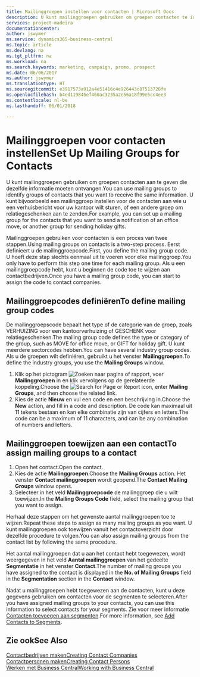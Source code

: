 ```yaml
---
title: Mailinggroepen instellen voor contacten | Microsoft Docs
description: U kunt mailinggroepen gebruiken om groepen contacten te identificeren die u dezelfde informatie wilt sturen, bijvoorbeeld voor een marketingcampagne of promotie.
services: project-madeira
documentationcenter: 
author: jswymer
ms.service: dynamics365-business-central
ms.topic: article
ms.devlang: na
ms.tgt_pltfrm: na
ms.workload: na
ms.search.keywords: marketing, campaign, promo, prospect
ms.date: 06/06/2017
ms.author: jswymer
ms.translationtype: HT
ms.sourcegitcommit: e3917573a912a4e51416c4e926443c87513728fe
ms.openlocfilehash: b4ed119845ef460ac3235a2e56a18f99e5cc4ee3
ms.contentlocale: nl-be
ms.lasthandoff: 06/01/2018

---
```

# <a name="set-up-mailing-groups-for-contacts"></a><span data-ttu-id="736e0-103">Mailinggroepen voor contacten instellen</span><span class="sxs-lookup"><span data-stu-id="736e0-103">Set Up Mailing Groups for Contacts</span></span>
<span data-ttu-id="736e0-104">U kunt mailinggroepen gebruiken om groepen contacten aan te geven die dezelfde informatie moeten ontvangen.</span><span class="sxs-lookup"><span data-stu-id="736e0-104">You can use mailing groups to identify groups of contacts that you want to receive the same information.</span></span> <span data-ttu-id="736e0-105">U kunt bijvoorbeeld een mailinggroep instellen voor de contacten aan wie u een verhuisbericht voor uw kantoor wilt sturen, of een andere groep om relatiegeschenken aan te zenden.</span><span class="sxs-lookup"><span data-stu-id="736e0-105">For example, you can set up a mailing group for the contacts that you want to send a notification of an office move, or another group for sending holiday gifts.</span></span>

<span data-ttu-id="736e0-106">Mailinggroepen gebruiken voor contacten is een proces van twee stappen.</span><span class="sxs-lookup"><span data-stu-id="736e0-106">Using mailing groups on contacts is a two-step process.</span></span> <span data-ttu-id="736e0-107">Eerst definieert u de mailinggroepcode.</span><span class="sxs-lookup"><span data-stu-id="736e0-107">First, you define the mailing group code.</span></span> <span data-ttu-id="736e0-108">U hoeft deze stap slechts eenmaal uit te voeren voor elke mailinggroep.</span><span class="sxs-lookup"><span data-stu-id="736e0-108">You only have to perform this step one time for each mailing group.</span></span> <span data-ttu-id="736e0-109">Als u een mailinggroepcode hebt, kunt u beginnen de code toe te wijzen aan contactbedrijven.</span><span class="sxs-lookup"><span data-stu-id="736e0-109">Once you have a mailing group code, you can start to assign the code to contact companies.</span></span>

## <a name="to-define-mailing-group-codes"></a><span data-ttu-id="736e0-110">Mailinggroepcodes definiëren</span><span class="sxs-lookup"><span data-stu-id="736e0-110">To define mailing group codes</span></span>
<span data-ttu-id="736e0-111">De mailinggroepscode bepaalt het type of de categorie van de groep, zoals VERHUIZING voor een kantoorverhuizing of GESCHENK voor relatiegeschenken.</span><span class="sxs-lookup"><span data-stu-id="736e0-111">The mailing group code defines the type or category of the group, such as MOVE for office move, or GIFT for holiday gift.</span></span> <span data-ttu-id="736e0-112">U kunt meerdere sectorcodes hebben.</span><span class="sxs-lookup"><span data-stu-id="736e0-112">You can have several industry group codes.</span></span> <span data-ttu-id="736e0-113">Als u de groepen wilt definiëren, gebruikt u het venster **Mailinggroepen**.</span><span class="sxs-lookup"><span data-stu-id="736e0-113">To define the industry groups, you use the **Mailing Groups** window.</span></span>

1. <span data-ttu-id="736e0-114">Klik op het pictogram ![Zoeken naar pagina of rapport](media/ui-search/search_small.png "pictogram Zoeken naar pagina of rapport"), voer **Mailinggroepen** in en klik vervolgens op de gerelateerde koppeling.</span><span class="sxs-lookup"><span data-stu-id="736e0-114">Choose the ![Search for Page or Report](media/ui-search/search_small.png "Search for Page or Report icon") icon, enter **Mailing Groups**, and then choose the related link.</span></span>
2. <span data-ttu-id="736e0-115">Kies de actie **Nieuw** en vul een code en een beschrijving in.</span><span class="sxs-lookup"><span data-stu-id="736e0-115">Choose the **New** action, and fill in a code and description.</span></span> <span data-ttu-id="736e0-116">De code kan maximaal uit 11 tekens bestaan en kan elke combinatie zijn van cijfers en letters.</span><span class="sxs-lookup"><span data-stu-id="736e0-116">The code can be a maximum of 11 characters, and can be any combination of numbers and letters.</span></span>

## <a name="AssignMailGroupContact"></a> <span data-ttu-id="736e0-117">Mailinggroepen toewijzen aan een contact</span><span class="sxs-lookup"><span data-stu-id="736e0-117">To assign mailing groups to a contact</span></span>
1. <span data-ttu-id="736e0-118">Open het contact.</span><span class="sxs-lookup"><span data-stu-id="736e0-118">Open the contact.</span></span>
2. <span data-ttu-id="736e0-119">Kies de actie **Mailinggroepen**.</span><span class="sxs-lookup"><span data-stu-id="736e0-119">Choose the **Mailing Groups** action.</span></span> <span data-ttu-id="736e0-120">Het venster **Contact mailinggroepen** wordt geopend.</span><span class="sxs-lookup"><span data-stu-id="736e0-120">The **Contact Mailing Groups** window opens.</span></span>
3. <span data-ttu-id="736e0-121">Selecteer in het veld **Mailinggroepcode** de mailinggroep die u wilt toewijzen.</span><span class="sxs-lookup"><span data-stu-id="736e0-121">In the **Mailing Groups Code** field, select the mailing group that you want to assign.</span></span>

<span data-ttu-id="736e0-122">Herhaal deze stappen om het gewenste aantal mailinggroepen toe te wijzen.</span><span class="sxs-lookup"><span data-stu-id="736e0-122">Repeat these steps to assign as many mailing groups as you want.</span></span> <span data-ttu-id="736e0-123">U kunt mailinggroepen ook toewijzen vanuit het contactoverzicht door dezelfde procedure te volgen.</span><span class="sxs-lookup"><span data-stu-id="736e0-123">You can also assign mailing groups from the contact list by following the same procedure.</span></span>

<span data-ttu-id="736e0-124">Het aantal mailinggroepen dat u aan het contact hebt toegewezen, wordt weergegeven in het veld **Aantal mailinggroepen** van het gedeelte **Segmentatie** in het venster **Contact**.</span><span class="sxs-lookup"><span data-stu-id="736e0-124">The number of mailing groups you have assigned to the contact is displayed in the **No. of Mailing Groups** field in the **Segmentation** section in the **Contact** window.</span></span>

<span data-ttu-id="736e0-125">Nadat u mailinggroepen hebt toegewezen aan de contacten, kunt u deze gegevens gebruiken om contacten voor de segmenten te selecteren.</span><span class="sxs-lookup"><span data-stu-id="736e0-125">After you have assigned mailing groups to your contacts, you can use this information to select contacts for your segments.</span></span> <span data-ttu-id="736e0-126">Zie voor meer informatie [Contacten toevoegen aan segmenten](marketing-add-contact-segment.md).</span><span class="sxs-lookup"><span data-stu-id="736e0-126">For more information, see [Add Contacts to Segments](marketing-add-contact-segment.md).</span></span>

## <a name="see-also"></a><span data-ttu-id="736e0-127">Zie ook</span><span class="sxs-lookup"><span data-stu-id="736e0-127">See Also</span></span>
[<span data-ttu-id="736e0-128">Contactbedrijven maken</span><span class="sxs-lookup"><span data-stu-id="736e0-128">Creating Contact Companies</span></span>](marketing-create-contact-companies.md)  
[<span data-ttu-id="736e0-129">Contactpersonen maken</span><span class="sxs-lookup"><span data-stu-id="736e0-129">Creating Contact Persons</span></span>](marketing-create-contact-persons.md)  
[<span data-ttu-id="736e0-130">Werken met Business Central</span><span class="sxs-lookup"><span data-stu-id="736e0-130">Working with Business Central</span></span>](ui-work-product.md)

